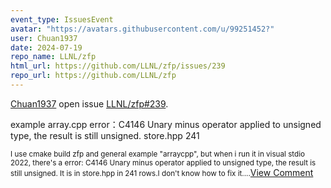 ```yaml
---
event_type: IssuesEvent
avatar: "https://avatars.githubusercontent.com/u/99251452?"
user: Chuan1937
date: 2024-07-19
repo_name: LLNL/zfp
html_url: https://github.com/LLNL/zfp/issues/239
repo_url: https://github.com/LLNL/zfp
---
```


<a href='https://github.com/Chuan1937' target='_blank'>Chuan1937</a> open issue <a href='https://github.com/LLNL/zfp/issues/239' target='_blank'>LLNL/zfp#239</a>.

<p>example array.cpp  error：C4146 Unary minus operator applied to unsigned type, the result is still unsigned. store.hpp	241	</p><small> I use cmake build zfp and general example "arraycpp", but when i run it in visual stdio 2022, there's a error: C4146 Unary minus operator applied to unsigned type, the result is still unsigned. It is in store.hpp in 241 rows.I don't know how to fix it....</small><a href='https://github.com/LLNL/zfp/issues/239' target='_blank'>View Comment</a>